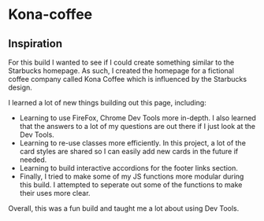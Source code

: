 # Kona-coffee

## Inspiration

For this build I wanted to see if I could create something similar to the Starbucks homepage. As such, I created the homepage for a fictional coffee company called Kona Coffee which is influenced by the Starbucks design.  

I learned a lot of new things building out this page, including:

* Learning to use FireFox, Chrome Dev Tools more in-depth. I also learned that the answers to a lot of my questions are out there if I just look at the Dev Tools.  
* Learning to re-use classes more efficiently. In this project, a lot of the card styles are shared so I can easily add new cards in the future if needed.  
* Learning to build interactive accordions for the footer links section.  
* Finally, I tried to make some of my JS functions more modular during this build.  I attempted to seperate out some of the functions to make their uses more clear.  

Overall, this was a fun build and taught me a lot about using Dev Tools.  
